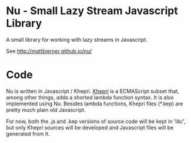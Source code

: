 # Nu - Small Lazy Stream Javascript Library #

A small library for working with lazy streams in Javascript.

See http://mattbierner.github.io/nu/


# Code #
Nu is written in Javascript / Khepri. [Khepri][khepri] is a ECMAScript subset
that, among other things, adds a shorted lambda function syntax. It is also
implemented using Nu. Besides lambda functions, Khepri files (*.kep) are
pretty much plain old Javascript.

For now, both the .js and .kep versions of source code will be kept in 'lib/',
but only Khepri sources will be developed and Javascript files will be
generated from it.


[khepri]: https://github.com/mattbierner/khepri

